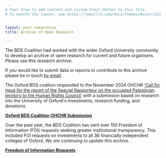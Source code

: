 ```yaml
---
# Feel free to add content and custom Front Matter to this file.
# To modify the layout, see https://jekyllrb.com/docs/themes/#overriding-theme-defaults


layout: post_resarchive
title: Archive of Open Research

---
```


The BDS Coalition had worked with the wider Oxford University community to develop an archive of open research for current and future organisers. Please use this research archive. 

If you would like to submit data or reports to contribute to this archive please be in touch [by email](mailto:bds.coalition.oxford@proton.me).

<div class="text-with-frame">

The Oxford BDS coaltion responded to the November 2024 OHCHR [‘Call for input for the report of the Special Rapporteur on the occupied Palestinian territory to the Human Rights Council’](https://www.ohchr.org/en/calls-for-input/2024/call-input-report-special-rapporteur-occupied-palestinian-territory-human) with a submission based on research into the University of Oxford's investments, research funding, and donations. 

**[Oxford BDS Coalition OHCHR Submission](data/Oxford_OHCHR.pdf)**

</div><p>

<div class="text-with-frame" href="https://oxfordbds.github.io">

Over the past year, the BDS Coalition has sent over 150 Freedom of Information (FOI) requests seeking greater institutional transparency. This included FOI requests on investments to all 36 financially independent colleges of Oxford. *We are continuing to update this archive.*

**[Freedom of Information Requests](./archiveoffois.md)**


</div><p>

